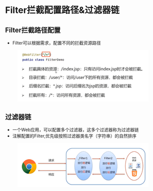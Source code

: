 # Filter拦截配置路径&过滤器链

## Filter拦截路径配置

* Filter可以根据需求，配置不同的拦截资源路径

<figure><img src="../.gitbook/assets/image (1).png" alt=""><figcaption></figcaption></figure>

## 过滤器链

* 一个Web应用，可以配置多个过滤器，这多个过滤器称为过滤器链
* 注解配置的Filter,优先级按照过滤器类名字（字符串）的自然排序

<figure><img src="../.gitbook/assets/image.png" alt=""><figcaption></figcaption></figure>
